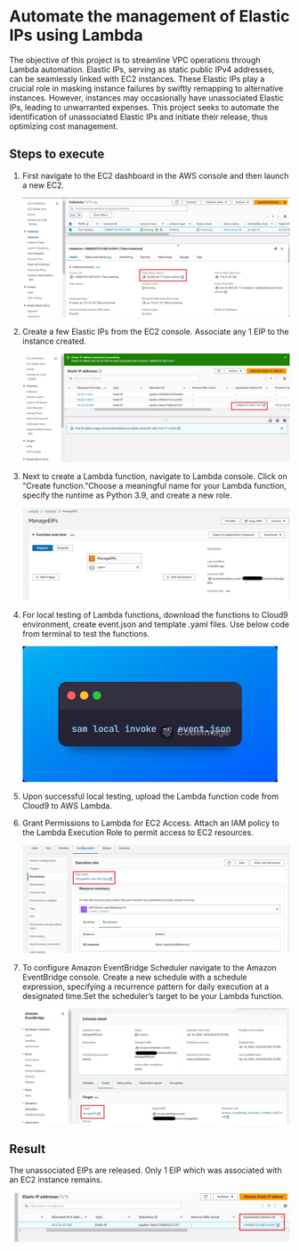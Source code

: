 # Automate the management of Elastic IPs using Lambda

The objective of this project is to streamline VPC operations through Lambda automation. Elastic IPs, serving as static public IPv4 addresses, can be seamlessly linked with EC2 instances. These Elastic IPs play a crucial role in masking instance failures by swiftly remapping to alternative instances. However, instances may occasionally have unassociated Elastic IPs, leading to unwarranted expenses. This project seeks to automate the identification of unassociated Elastic IPs and initiate their release, thus optimizing cost management.

## Steps to execute

1. First navigate to the EC2 dashboard in the AWS console and then launch a new EC2.

   ![alt text](https://github.com/pratheekshavrao/ManageElasticIP_Lambda/blob/master/images/Ec2_created.jpg)

3. Create a few Elastic IPs from the EC2 console. Associate any 1 EIP to the instance created.

   ![alt text](https://github.com/pratheekshavrao/ManageElasticIP_Lambda/blob/master/images/Associate_EIP.jpg)

5. Next to create a Lambda function,  navigate to Lambda console. Click on "Create function."Choose a meaningful name for your Lambda function, specify the runtime as Python 3.9, and create a new role.

   ![alt text](https://github.com/pratheekshavrao/ManageElasticIP_Lambda/blob/master/images/Lambda_created.jpg)

7. For local testing of Lambda functions, download the functions to Cloud9 environment, create event.json and template .yaml files. Use below code from terminal to test the functions.

   ![alt text](https://github.com/pratheekshavrao/ManageElasticIP_Lambda/blob/master/images/Local_invoke_command.jpeg)

9. Upon successful local testing, upload the Lambda function code from Cloud9 to AWS Lambda.

10. Grant Permissions to Lambda for EC2 Access. Attach an IAM policy to the Lambda Execution Role to permit access to EC2 resources.

    ![alt text](https://github.com/pratheekshavrao/ManageElasticIP_Lambda/blob/master/images/Lambda_permissions.jpg)

12. To configure Amazon EventBridge Scheduler navigate to the Amazon EventBridge console.  Create a new schedule with a schedule expression, specifying a recurrence pattern for daily execution at a designated time.Set the scheduler’s target to be your Lambda function.

    ![alt text](https://github.com/pratheekshavrao/ManageElasticIP_Lambda/blob/master/images/Event_bridge_rule.jpg)

## Result

The unassociated EIPs are released. Only 1 EIP which was associated with an EC2 instance remains.

![alt text](https://github.com/pratheekshavrao/ManageElasticIP_Lambda/blob/master/images/Released_EIPS.jpg)
